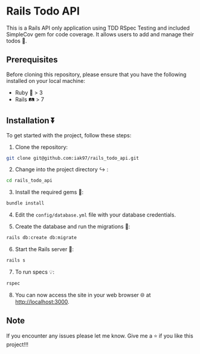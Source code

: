 # Rails Todo API

This is a Rails API only application using TDD RSpec Testing and included SimpleCov gem for code coverage. It allows users to add and manage their todos 📝.

## Prerequisites

Before cloning this repository, please ensure that you have the following installed on your local machine:

- Ruby 💎 > 3
- Rails 🛤️ > 7

## Installation ⏬

To get started with the project, follow these steps:

1. Clone the repository:

```bash
git clone git@github.com:iak97/rails_todo_api.git
```

2. Change into the project directory ↪️ :

```bash
cd rails_todo_api
```

3. Install the required gems 🔮:

```bash
bundle install
```

4. Edit the `config/database.yml` file with your database credentials.

5. Create the database and run the migrations 🏃:

```bash
rails db:create db:migrate
```

6. Start the Rails server 🚀:

```bash
rails s
```

7. To run specs 💡:

```bash
rspec
```

8. You can now access the site in your web browser 🌐 at [http://localhost:3000](http://localhost:3000).

## Note

If you encounter any issues please let me know. Give me a ⭐ if you like this project!!!